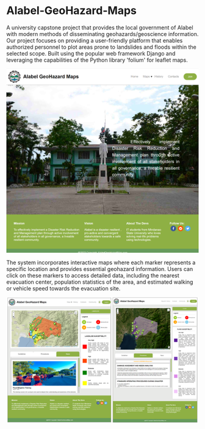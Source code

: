# Alabel-GeoHazard-Maps
 A university capstone project that provides the local government of Alabel with modern methods of disseminating geohazards/geoscience information. Our project focuses on providing a user-friendly platform that enables authorized personnel to plot areas prone to landslides and floods within the selected scope. Built using the popular web framework Django and leveraging the capabilities of the Python library 'folium' for leaflet maps.

 ![HomePage](images/Home%20Page%20-%20Desktop%20View.png)

The system incorporates interactive maps where each marker represents a specific location and provides essential geohazard information. Users can click on these markers to access detailed data, including the nearest evacuation center, population statistics of the area, and estimated walking or vehicle speed towards the evacuation site. 

 ![Maps](images/Maps.PNG)
